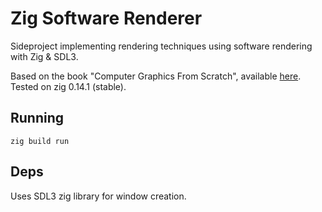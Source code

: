 # Zig Software Renderer

Sideproject implementing rendering techniques using software rendering with Zig & SDL3.

Based on the book "Computer Graphics From Scratch", available [here](https://gabrielgambetta.com/computer-graphics-from-scratch/). Tested on zig 0.14.1 (stable).

## Running
```
zig build run
```

## Deps
Uses SDL3 zig library for window creation.
